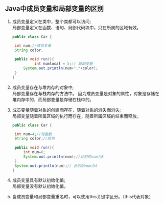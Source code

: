 ## Java中成员变量和局部变量的区别

1. 成员变量定义在类中，整个类都可以访问;  
   局部变量定义在函数、语句、局部代码块中，只在所属的区域有效。

   ```java
   public class Car {

   	int num;//成员变量
   	String color;
   	
   	public void run(){
         	 int numlocal = 5;// 局部变量
   		System.out.println(num+","+color);
   	}	
   }
   ```

2. 成员变量存在与堆内存的对象中;  
   局部变量存在与栈内存的方法中。
   因为成员变量是对象的属性，对象是存储在堆内存中的，而局部变量是存储在栈中的。

3. 成员变量随着对象的创建而存在，随着对象的消失而消失;  
   局部变量随着所属区域的执行而存在，随着所属区域的结束而释放。

   ```java
   public class Car {

   	int num=4;//轮胎数
   	String color;//颜色
   	
   	public void run(){
   		int num=8;
   		System.out.println(num);//此时的num为8
   	}
   	System.out.println(num);// 此时的num为4
   }
   ```

4. 成员变量具有默认初始化值;  
   局部变量没有默认初始化值。

5. 当成员变量和局部变量重名时，可以使用this关键字区分。（this代表对象）